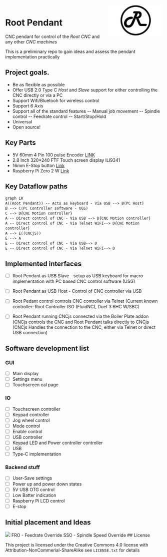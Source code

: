 
<img align="right" width=175 src="https://github.com/RootCNC/Root-Pendant/blob/main/Media/R_Logo.png" />

# Root Pendant
CNC pendant for control of the *Root CNC* and any other *CNC machines*

This is a preliminary repo to gain ideas and assess the pendant implementation practically 

## Project goals.
- Be as flexible as possible
- Offer USB 2.0 Type C *Host* and *Slave* support for either controlling the CNC directly or via a PC 
- Support Wifi/Bluetooh for wireless control
- Support 6 Axis
- Support all of the standard features
-- Manual job movement
-- Spindle control
-- Feedrate control
-- Start/Stop/Hold
- Universal 
- Open source!

## Key Parts
- 5V 60mm 4 Pin 100 pulse Encoder [LINK](https://s.click.aliexpress.com/e/_9yPgMw)
- 2.8 Inch 320*240 FTF Touch screen display ILI9341 
- 16mm E-Stop button [Link](https://s.click.aliexpress.com/e/_A71fQ2)
- Raspberry Pi Zero 2 W [Link](https://www.raspberrypi.com/products/raspberry-pi-zero-2-w/)


## Key Dataflow paths
```mermaid
graph LR
A((Root Pendant)) -- Acts as keyboard - Via USB --> B(PC Host)
B --> C(PC Controller software - UGS)
C --> D{CNC Motion controller}
A -- Direct control of CNC - Via USB --> D{CNC Motion controller}
A -- Direct control of CNC - Via Telnet WiFi--> D{CNC Motion controller}
A --> E((CNCjS))
E --> A
E -- Direct control of CNC - Via USB--> D
E -- Direct control of CNC - Via Telnet WiFi--> D
`````

 

## Implemented interfaces

- [ ] Root Pendant as USB Slave - setup as USB keyboard for macro implementation with PC based CNC control software (USG)
- [ ] Root Pendant as USB Host - Control of CNC controller via USB
- [ ] Root Pedant control controls CNC controller via Telnet (Current known controller: Root Controller ISO (FluidNC),  Duet 3 6HC W/SBC)
- [ ] Root Pendant running CNCjs connected via the Boiler Plate addon (CNCjs controls the CNC and Root Pendant talks directly to CNCjs (CNCjs Handles the connection to the CNC, either via Telnet or direct USB connection)

 

## Software development list

### GUI
- [ ] Main display
- [ ] Settings menu
- [ ] Touchscreen cal page

### IO
- [ ] Touchscreen controller
- [ ] Keypad controller
- [ ] Jog wheel control
- [ ] Mode control
- [ ] Enable control
- [ ] USB controller
- [ ] Keypad LED and Power controller controller
- [ ] USB
- [ ]  Type-C implementation

### Backend stuff
- [ ] User-Save settings
- [ ] Power up and power down states
- [ ] 5V USB OTG control
- [ ] Low Batter indication
- [ ] Raspberry Pi LCD control
- [ ] E-stop

## Initial placement and Ideas
<img width=400 src="https://github.com/RootCNC/Root-Pendant/blob/main/Media/OutlinePlan.PNG" />
FRO - Feedrate Override
SSO - Spindle Speed Override
## License

This project is licensed under the Creative Commons 4.0 license with 
Attribution-NonCommerial-ShareAlike see `LICENSE.txt` for details




